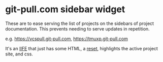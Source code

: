 # git-pull.com sidebar widget

These are to ease serving the list of projects on the sidebars of project documentation. This
prevents needing to serve updates in repetition.

e.g. https://vcspull.git-pull.com, https://tmuxp.git-pull.com

It's an [IIFE] that just has some HTML, a [reset], highlights the active project site, and css.

[iife]: https://developer.mozilla.org/en-US/docs/Glossary/IIFE
[reset]: https://nicolas-cusan.github.io/destyle.css/compare.html
